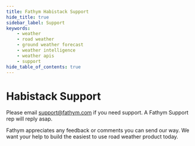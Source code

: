 ```yaml
---
title: Fathym Habistack Support
hide_title: true
sidebar_label: Support
keywords:
    - weather
    - road weather
    - ground weather forecast
    - weather intelligence
    - weather apis
    - support
hide_table_of_contents: true
---
```


# Habistack Support

Please email <a href="mailto:support@fathym.com">support@fathym.com</a> if you need support. A Fathym Support rep will reply asap.

Fathym appreciates any feedback or comments you can send our way. We want your help to build the easiest to use road weather product today.
